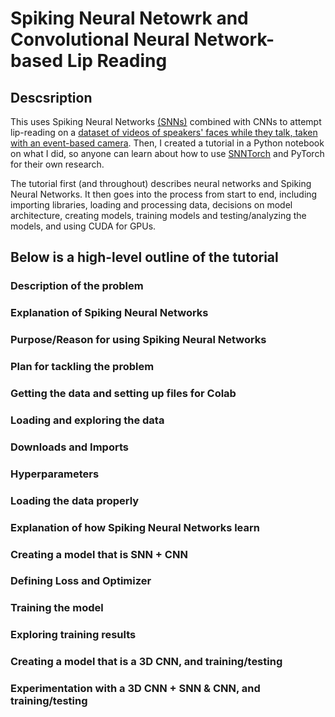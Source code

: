 # Spiking Neural Netowrk and Convolutional Neural Network-based Lip Reading

## Descsription
This uses Spiking Neural Networks [(SNNs)](https://en.wikipedia.org/wiki/Spiking_neural_network) combined with CNNs to attempt lip-reading on a [dataset of videos of speakers' faces while they talk, taken with an event-based camera](https://sites.google.com/view/event-based-lipreading). Then, I created a tutorial in a Python notebook on what I did, so anyone can learn about how to use [SNNTorch](https://snntorch.readthedocs.io/en/latest/) and PyTorch for their own research.

The tutorial first (and throughout) describes neural networks and Spiking Neural Networks. It then goes into the process from start to end, including importing libraries, loading and processing data, decisions on model architecture, creating models, training models and testing/analyzing the models, and using CUDA for GPUs.

## Below is a high-level outline of the tutorial

### Description of the problem
### Explanation of Spiking Neural Networks
### Purpose/Reason for using Spiking Neural Networks
### Plan for tackling the problem 
### Getting the data and setting up files for Colab
### Loading and exploring the data
### Downloads and Imports
### Hyperparameters
### Loading the data properly
### Explanation of how Spiking Neural Networks learn
### Creating a model that is SNN + CNN
### Defining Loss and Optimizer
### Training the model
### Exploring training results
### Creating a model that is a 3D CNN, and training/testing
### Experimentation with a 3D CNN + SNN & CNN, and training/testing

